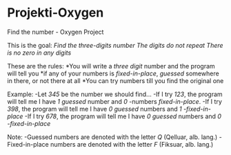 # Projekti-Oxygen
Find the number - Oxygen Project

This is the goal: 
  *Find the three-digits number*
  *The digits do not repeat*
  *There is no zero in any digits*
  
These are the rules:
  *You will write a *three digit* number and the program will tell you 
  *if any of your numbers is *fixed-in-place*, *guessed* somewhere in there, or not there at all
  *You can try numbers till you find the original one
  
Example:
  -Let *345* be the number we should find...
  -If I try *123*, the program will tell me I have *1* *guessed* number and *0* 
  -numbers *fixed-in-place*.
  -If I try *398*, the program will tell me I have *0* *guessed* numbers and *1*
  -*fixed-in-place*
  -If I try *678*, the program will tell me I have *0* *guessed* numbers and *0*
  -*fixed-in-place*
  
Note: 
  -Guessed numbers are denoted with the letter *Q*  (Qelluar, alb. lang.)
  -Fixed-in-place numbers are denoted with the letter *F* (Fiksuar, alb. lang.)
